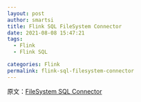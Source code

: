 ```yaml
---
layout: post
author: smartsi
title: Flink SQL FileSystem Connector
date: 2021-08-08 15:47:21
tags:
  - Flink
  - Flink SQL

categories: Flink
permalink: flink-sql-filesystem-connector
---
```




























原文：[FileSystem SQL Connector](https://ci.apache.org/projects/flink/flink-docs-release-1.13/docs/connectors/table/filesystem/)
